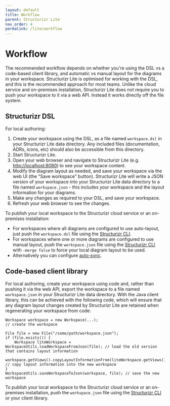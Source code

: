 ```yaml
---
layout: default
title: Workflow
parent: Structurizr Lite
nav_order: 4
permalink: /lite/workflow
---
```


# Workflow

The recommended workflow depends on whether you're using the DSL vs a code-based client library,
and automatic vs manual layout for the diagrams in your workspace.
Structurizr Lite is optimised for working with the DSL, and this is the recommended approach for most teams.
Unlike the cloud service and on-premises installation, Structurizr Lite does not require you to push your workspace to it via a web API.
Instead it works directly off the file system.

## Structurizr DSL

For local authoring:

1. Create your workspace using the DSL, as a file named `workspace.dsl` in your Structurizr Lite data directory. Any included files (documentation, ADRs, icons, etc) should also be accessible from this directory.
2. Start Structurizr Lite.
3. Open your web browser and navigate to Structurizr Lite (e.g. [http://localhost:8080](http://localhost:8080)) to see your workspace content.
4. Modify the diagram layout as needed, and save your workspace via the web UI (the "Save workspace" button). Structurizr Lite will write a JSON version of your workspace into your Structurizr Lite data directory to a file named `workspace.json` - this includes your workspace and the layout information for your diagrams.
5. Make any changes as required to your DSL, and save your workspace.
6. Refresh your web browser to see the changes.

To publish your local workspace to the Structurizr cloud service or an on-premises installation:

- For workspaces where all diagrams are configured to use auto-layout, just push the `workspace.dsl` file using the [Structurizr CLI](/cli).
- For workspaces where one or more diagrams are configured to use manual layout, push the `workspace.json` file using the [Structurizr CLI](/cli) with `-merge false` to force your local diagram layout to be used.
- Alternatively you can configure [auto-sync](usage#auto-sync).

## Code-based client library

For local authoring, create your workspace using code and, rather than pushing it via the web API, export the workspace to a file named `workspace.json` in your Structurizr Lite data directory. With the Java client library, this can be achieved with the following code, which will ensure that any diagram layout changes created by Structurizr Lite are retained when regenerating your workspace from code:

```
Workspace workspace = new Workspace(...);
// create the workspace

File file = new File("/some/path/workspace.json");
if (file.exists()) {
    Workspace liteWorkspace = WorkspaceUtils.loadWorkspaceFromJson(file); // load the old version that contains layout information
    workspace.getViews().copyLayoutInformationFrom(liteWorkspace.getViews()); // copy layout information into the new workspace
}
WorkspaceUtils.saveWorkspaceToJson(workspace, file); // save the new workspace
```

To publish your local workspace to the Structurizr cloud service or an on-premises installation, push the `workspace.json` file using the [Structurizr CLI](/cli) or your client library.